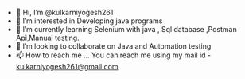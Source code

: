 - 👋 Hi, I’m @kulkarniyogesh261
- 👀 I’m interested in  Developing java programs 
- 🌱 I’m currently learning Selenium with java , Sql database ,Postman Api,Manual testing.
- 💞️ I’m looking to collaborate on Java and Automation testing
- 📫 How to reach me ... You can reach me using my mail id - kulkarniyogesh261@gmail.com

<!---
kulkarniyogesh261/kulkarniyogesh261 is a ✨ special ✨ repository because its `README.md` (this file) appears on your GitHub profile.
You can click the Preview link to take a look at your changes.
--->
